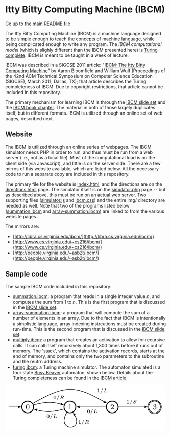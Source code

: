 Itty Bitty Computing Machine (IBCM)
===================================

[Go up to the main README file](../README.html)

The Itty Bitty Computing Machine (IBCM) is a machine language designed
to be simple enough to teach the concepts of machine language, while
being complicated enough to write any program.  The *IBCM
computational model* (which is slighly different than the IBCM
presented here) is [Turing
complete](http://en.wikipedia.org/wiki/Turing_complete).  IBCM is
meant to be taught in a week of lecture.

IBCM was described in a SIGCSE 2011 article: "[IBCM: The Itty Bitty
Computing Machine](http://dl.acm.org/citation.cfm?id=1953273)" by
Aaron Bloomfield and William Wulf (Proceedings of the 42nd ACM
Technical Symposium on Computer Science Education (SIGCSE), March
2011, Dallas, TX); that article describes the Turing completeness of
IBCM.  Due to copyright restrictions, that article cannot be included
in this repository.

The primary mechanism for learning IBCM is through the [IBCM slide
set](../slides/08-ibcm.html) and the [IBCM book
chapter](../book/index.html).  The material in both of those largely
duplicates itself, but in different formats.  IBCM is utilized through
an online set of web pages, described next.


Website
-------

The IBCM is utilized through an online series of webpages.  The IBCM
simulator needs PHP in order to run, and thus must be run from a web
server (i.e., not as a local file).  Most of the computational load is
on the client side (via Javascript), and little is on the server side.
There are a few mirros of this website available, which are listed
below.  All the necessary code to run a separate copy are included in
this repository.

The primary file for the website is [index.html](index.html), and the
directions are on the [directions.html](directions.html) page.  The
simulator itself is on the [simulator.php](simulator.php) page -- but
as described above, this must be run on an actual web server.  Two
supporting files ([simulator.js](simulator.js) and
[ibcm.css](ibcm.css)) and the entire img/ directory are needed as
well.  Note that two of the programs listed below
([summation.ibcm](summation.ibcm) and
[array-summation.ibcm](array-summation.ibcm)) are linked to from the
various website pages.

The mirrors are:


- [http://libra.cs.virginia.edu/ibcm/](http://libra.cs.virginia.edu/ibcm/)
- [http://www.cs.virginia.edu/~cs216/ibcm/](http://www.cs.virginia.edu/~cs216/ibcm/)
- [http://people.virginia.edu/~asb2t/ibcm/](http://people.virginia.edu/~asb2t/ibcm/)


Sample code
-----------

The sample IBCM code included in this repository:

- [summation.ibcm](summation.ibcm): a program that reads in a single
  integer value *n*, and computes the sum from 1 to *n*. This is the
  first program that is discussed in the [IBCM slide
  set](../slides/08-ibcm.html).
- [array-summation.ibcm](array-summation.ibcm): a program that will
  compute the sum of a number of elements in an array.  Due to the
  fact that IBCM is intentionally a simplistic language, array
  indexing instrcutions must be created during run-time.  This is the
  second program that is discussed in the [IBCM slide
  set](../slides/08-ibcm.html).
- [multiply.ibcm](multiply.ibcm): a program that creates an activation
  to allow for recursive calls.  It can call itself recursively about
  1,300 times before it runs out of memory.  The 'stack', which
  contains the activation records, starts at the end of memory, and
  contains only the two parameters to the subroutine and the reutrn
  address.
- [turing.ibcm](turing.ibcm): a Turing machine simulator.  The
  automaton simulated is a four state [Busy
  Beaver](http://en.wikipedia.org/wiki/Busy_beaver) automaton, shown
  below.  Details about the Turing completeness can be found in the
  [IBCM article](dl.acm.org/citation.cfm?id=1953273).

![Busy Beaver automaton](busy-beaver.png)

